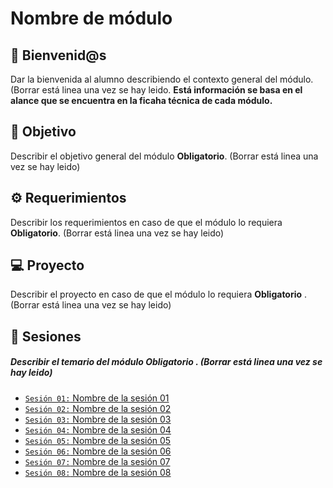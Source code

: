 # Nombre de módulo

## :wave: Bienvenid@s

Dar la bienvenida al alumno describiendo el contexto general del módulo. (Borrar está linea una vez se hay leido. **Está información se basa en el alance que se encuentra en la ficaha técnica de cada módulo.**

## :dart: Objetivo

Describir el objetivo general del módulo **Obligatorio**. (Borrar está linea una vez se hay leido) 

## :gear: Requerimientos

Describir los requerimientos en caso de que el módulo lo requiera **Obligatorio**. (Borrar está linea una vez se hay leido) 

## 💻 Proyecto

Describir el proyecto en caso de que el módulo lo requiera **Obligatorio** .  (Borrar está linea una vez se hay leido)

## :bookmark_tabs: Sesiones

##### Describir el temario del módulo **Obligatorio** . (Borrar está linea una vez se hay leido) 

- [`Sesión 01:` Nombre de la sesión 01](./Sesion-01)
- [`Sesión 02:` Nombre de la sesión 02](./Sesion-02)
- [`Sesión 03:` Nombre de la sesión 03](./Sesion-03)
- [`Sesión 04:` Nombre de la sesión 04](./Sesion-04)
- [`Sesión 05:` Nombre de la sesión 05](./Sesion-05)
- [`Sesión 06:` Nombre de la sesión 06](./Sesion-06)
- [`Sesión 07:` Nombre de la sesión 07](./Sesion-07)
- [`Sesión 08:` Nombre de la sesión 08](./Sesion-08)

